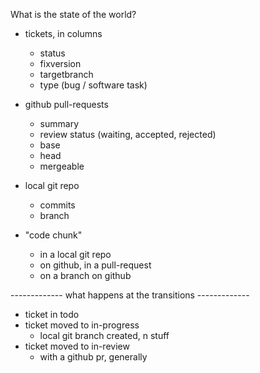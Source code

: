 
What is the state of the world?
- tickets, in columns
  - status
  - fixversion
  - targetbranch
  - type (bug / software task)

- github pull-requests
  - summary
  - review status (waiting, accepted, rejected)
  - base
  - head
  - mergeable

- local git repo
  - commits
  - branch

- "code chunk"
  - in a local git repo
  - on github, in a pull-request
  - on a branch on github

------------- what happens at the transitions -------------

- ticket in todo
- ticket moved to in-progress
  - local git branch created, n stuff
- ticket moved to in-review
  - with a github pr, generally